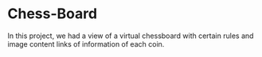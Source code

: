 # Chess-Board
In this project, we had a view of a virtual chessboard with certain rules and image content links of information of each coin.
